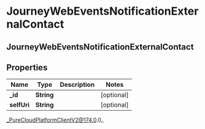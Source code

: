 # JourneyWebEventsNotificationExternalContact

## JourneyWebEventsNotificationExternalContact

## Properties

|Name | Type | Description | Notes|
|------------ | ------------- | ------------- | -------------|
| **_id** | **String** |  | [optional] |
| **selfUri** | **String** |  | [optional] |



_PureCloudPlatformClientV2@174.0.0_
